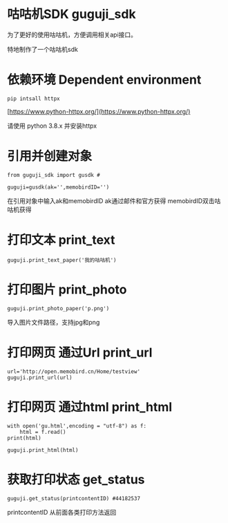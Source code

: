 

# 咕咕机SDK guguji_sdk
为了更好的使用咕咕机，方便调用相关api接口。

特地制作了一个咕咕机sdk



# 依赖环境  Dependent environment

```
pip intsall httpx
```
[https://www.python-httpx.org/](https://www.python-httpx.org/)

请使用 python 3.8.x 并安装httpx 




# 引用并创建对象
```
from guguji_sdk import gusdk #

guguji=gusdk(ak='',memobirdID='')
```
在引用对象中输入ak和memobirdID 
ak通过邮件和官方获得 
memobirdID双击咕咕机获得 





# 打印文本 print_text
```
guguji.print_text_paper('我的咕咕机')
```




# 打印图片 print_photo
```
guguji.print_photo_paper('p.png')
```
导入图片文件路径，支持jpg和png





# 打印网页 通过Url print_url
```
url='http://open.memobird.cn/Home/testview'
guguji.print_url(url)
```



# 打印网页 通过html  print_html  
```
with open('gu.html',encoding = "utf-8") as f:
    html = f.read()
print(html)

guguji.print_html(html)
```





# 获取打印状态  get_status
```
guguji.get_status(printcontentID) #44182537
```
printcontentID 从前面各类打印方法返回
